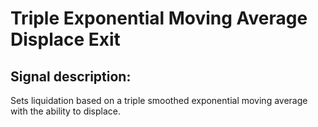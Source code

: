 # Triple Exponential Moving Average Displace Exit #
## Signal description: ##

Sets liquidation based on a triple smoothed exponential moving average with the ability to displace.

